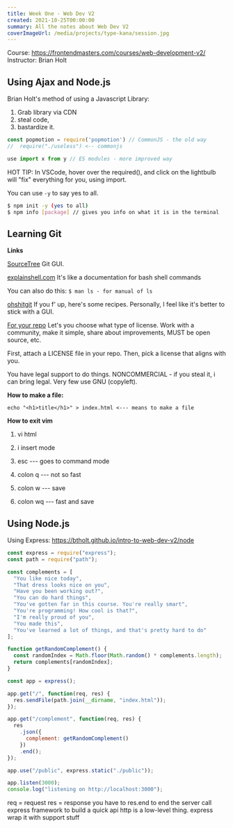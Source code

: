 ```yaml
---
title: Week One - Web Dev V2
created: 2021-10-25T00:00:00
summary: All the notes about Web Dev V2
coverImageUrl: /media/projects/type-kana/session.jpg
---
```


<script context="module">
  import { load } from "./_load"
  export { load }
</script>

Course: https://frontendmasters.com/courses/web-development-v2/
Instructor: Brian Holt

## Using Ajax and Node.js

Brian Holt's method of using a Javascript Library:

1. Grab library via CDN
2. steal code, 
3. bastardize it.


```javascript
const popmotion = require('popmotion') // CommonJS - the old way
//  require("./useless") <-- commonjs

use import x from y // ES modules - more improved way
```

HOT TIP: In VSCode, hover over the required(), and click on the lightbulb will "fix" everything for you, using import.


You can use `-y` to say yes to all. 

```bash
$ npm init -y (yes to all)
$ npm info [package] // gives you info on what it is in the terminal
```

## Learning Git

**Links**

[SourceTree](https://www.sourcetreeapp.com/)
Git GUI.

[explainshell.com](https://explainshell.com/)
It's like a documentation for bash shell commands 

You can also do this: `$ man ls - for manual of ls`

[ohshitgit](https://ohshitgit.com/)
If you f' up, here's some recipes.
Personally, I feel like it's better to stick with a GUI.


[For your repo](https://choosealicense.com/)
Let's you choose what type of license. Work with a community, make it simple, share about improvements, MUST be open source, etc.

First, attach a LICENSE file in your repo.
Then, pick a license that aligns with you.

You have legal support to do things.
NONCOMMERCIAL - if you steal it, i can bring legal. 
Very few use GNU (copyleft).


**How to make a file:**

```
echo "<h1>title</h1>" > index.html <--- means to make a file
```

**How to exit vim**


1) vi html

2) i insert mode

3) esc --- goes to command mode

4) colon q --- not so fast

5) colon w --- save

6) colon wq --- fast and save




## Using Node.js

Using Express: https://btholt.github.io/intro-to-web-dev-v2/node

```js
const express = require("express");
const path = require("path");

const complements = [
  "You like nice today",
  "That dress looks nice on you",
  "Have you been working out?",
  "You can do hard things",
  "You've gotten far in this course. You're really smart",
  "You're programming! How cool is that?",
  "I'm really proud of you",
  "You made this",
  "You've learned a lot of things, and that's pretty hard to do"
];

function getRandomComplement() {
  const randomIndex = Math.floor(Math.random() * complements.length);
  return complements[randomIndex];
}

const app = express();

app.get("/", function(req, res) {
  res.sendFile(path.join(__dirname, "index.html"));
});

app.get("/complement", function(req, res) {
  res
    .json({
      complement: getRandomComplement()
    })
    .end();
});

app.use("/public", express.static("./public"));

app.listen(3000);
console.log("listening on http://localhost:3000");
```


req = request
res = response
you have to res.end to end the server call
express framework to build a quick api
http is a low-level thing.
express wrap it with support stuff
